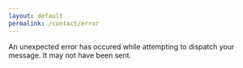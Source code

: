 ```yaml
---
layout: default
permalink: /contact/error
---
```


An unexpected error has occured while attempting to dispatch your message. It may not have been sent.